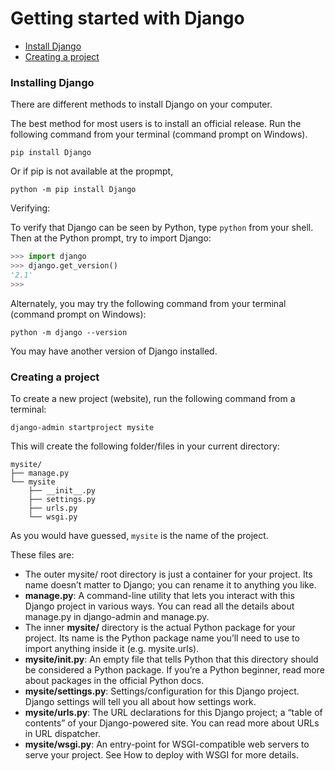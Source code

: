 # Getting started with Django

* <a href="#install_django">Install Django</a>
* <a href="#creating_a_project">Creating a project</a>

<div id="install_django">

### Installing Django

There are different methods to install Django on your computer.

The best method for most users is to install an official release. Run the following command from your terminal (command prompt on Windows).

```unix
pip install Django
```

Or if pip is not available at the propmpt, 

```unix
python -m pip install Django
```

Verifying:


To verify that Django can be seen by Python, type `python` from your shell. Then at the Python prompt, try to import Django:

```python
>>> import django
>>> django.get_version()
'2.1'
>>> 
```

Alternately, you may try the following command from your terminal (command prompt on Windows):

```unix
python -m django --version
```



You may have another version of Django installed.


</div>


<div id="creating_a_project">

### Creating a project

To create a new project (website), run the following command from a terminal:

```unix
django-admin startproject mysite
```

This will create the following folder/files in your current directory:

```unix
mysite/
├── manage.py
└── mysite
    ├── __init__.py
    ├── settings.py
    ├── urls.py
    └── wsgi.py
```

As you would have guessed, `mysite` is the name of the project.


These files are:

* The outer mysite/ root directory is just a container for your project. Its name doesn’t matter to Django; you can rename it to anything you like.
* **manage.py**: A command-line utility that lets you interact with this Django project in various ways. You can read all the details about manage.py in django-admin and manage.py.
* The inner **mysite/** directory is the actual Python package for your project. Its name is the Python package name you’ll need to use to import anything inside it (e.g. mysite.urls).
* **mysite/__init__.py**: An empty file that tells Python that this directory should be considered a Python package. If you’re a Python beginner, read more about packages in the official Python docs.
* **mysite/settings.py**: Settings/configuration for this Django project. Django settings will tell you all about how settings work.
* **mysite/urls.py**: The URL declarations for this Django project; a “table of contents” of your Django-powered site. You can read more about URLs in URL dispatcher.
* **mysite/wsgi.py**: An entry-point for WSGI-compatible web servers to serve your project. See How to deploy with WSGI for more details.

</div>

